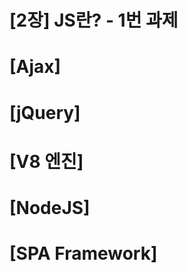 [2장] JS란? - 1번 과제
=====================

# [Ajax]


# [jQuery]


# [V8 엔진]


# [NodeJS]


# [SPA Framework]